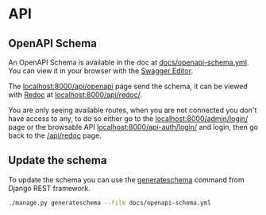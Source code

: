 # API

## OpenAPI Schema

An OpenAPI Schema is available in the doc at [docs/openapi-schema.yml](https://github.com/dhost-project/dhost/blob/master/docs/openapi-schema.yml). You can view it in your browser with the [Swagger Editor](https://editor.swagger.io/).

The [localhost:8000/api/openapi](http://localhost:8000/api/openapi) page send the schema, it can be viewed with [Redoc](https://github.com/Redocly/redoc) at [localhost:8000/api/redoc/](http://localhost:8000/api/redoc/).

You are only seeing available routes, when you are not connected you don't have access to any, to do so either go to the [localhost:8000/admin/login/](http://localhost:8000/admin/login/) page or the browsable API [localhost:8000/api-auth/login/](http://localhost:8000/api-auth/login/?next=/api/) and login, then go back to the [/api/redoc](http://localhost:8000/api/redoc/) page.

## Update the schema

To update the schema you can use the [generateschema](https://www.django-rest-framework.org/coreapi/schemas/#generating-a-schema-with-the-generateschema-management-command) command from Django REST framework.

```sh
./manage.py generateschema --file docs/openapi-schema.yml
```
